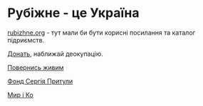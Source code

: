# Рубіжне - це Україна

[rubizhne.org](https://www.rubizhne.org) - тут мали би бути корисні посилання та каталог підриємств.

[Донать](https://tseivo.com/b/LocalWeirdo/t/kgdeea7gmr), наближай деокупацію.

[Повернись живим](https://savelife.in.ua)

[Фонд Сергія Притули](https://prytulafoundation.org)

[Мир і Ко](https://mirco.com.ua)